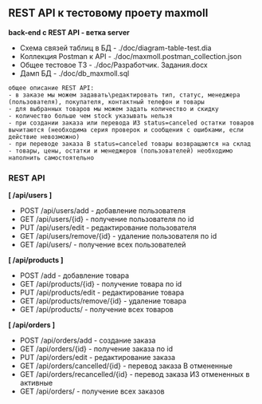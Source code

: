 ## REST API к тестовому проету maxmoll

__back-end с REST API - ветка server__

* Схема связей таблиц в БД - ./doc/diagram-table-test.dia
* Коллекция Postman к API - ./doc/maxmoll.postman_collection.json
* Общее тестовое ТЗ - ./doc/Разработчик. Задания.docx
* Дамп БД - ./doc/db_maxmoll.sql

>
    общее описание REST API:
    - в заказе мы можем задавать\редактировать тип, статус, менеджера (пользователя), покупателя, контактный телефон и товары
    - для выбранных товаров мы можем задать количество и скидку
    - количество больше чем stock указывать нельзя
    - при создании заказа или перевода ИЗ status=canceled остатки товаров вычитаются (необходима серия проверок и сообщения с ошибками, если действие невозможно)
    - при переводе заказа В status=canceled товары возвращаются на склад
    - товары, цены, остатки и менеджеров (пользователей) необходимо наполнить самостоятельно

### REST API
__[ /api/users ]__
* POST /api/users/add - добавление пользователя
* GET  /api/users/{id} - получение пользователя по id
* PUT  /api/users/edit - редактирование пользователя
* GET  /api/users/remove/{id} - удаление пользователя по id
* GET  /api/users/ - получение всех пользователей

__[ /api/products ]__
* POST /add - добавление товара
* GET  /api/products/{id} - получение товара по id
* PUT  /api/products/edit - редактирование товара
* GET  /api/products/remove/{id} - удаление товара
* GET  /api/products/ - получение всех товаров

__[ /api/orders ]__
* POST /api/orders/add - создание заказа
* GET  /api/orders/{id} - получение заказа по id
* PUT  /api/orders/edit - редактирование заказа
* GET  /api/orders/cancelled/{id} - перевод заказа В отмененные
* GET  /api/orders/recancelled/{id} - перевод заказа ИЗ отмененных в активные
* GET  /api/orders/ - получение всех заказов

